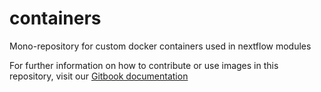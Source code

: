 # containers
Mono-repository for custom docker containers used in nextflow modules

For further information on how to contribute or use images in this repository, visit our [Gitbook documentation](https://mskcc-omics-workflows.gitbook.io/omics-wf/GMaCKqX0TmAhUOoZmuc6/image-management)

